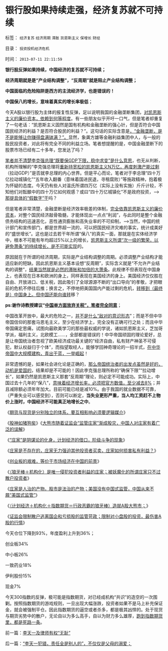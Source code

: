 # 银行股如果持续走强，经济复苏就不可持续

标签： `经济复苏` `经济周期` `滞胀` `凯恩斯主义` `保增长` `财经` 

目录： `投资投机经济危机`

时间： `2013-07-11 22:11:59`

**银行股反弹如果持续，中国经济的复苏就不可持续；**

**经济周期就是是“产业结构调整”，“反周期”就是阻止产业结构调整；**

**中国面临的危险陷阱是西方的主流经济学，也是错误的！**

**中国保八的增长，意味着真实的增长率极低**；

今天A股以银行股为主体的报复性反弹，足以说明我国的金融垄断集团，[对凯恩斯主义的廉价资本，依赖到何等程度](../../../2012/6/25/A股的政治价值.md)。有一些朋友似乎开吁一口气，但是笔者却重复了一句老话：“凯恩斯主义固然是国有机构和金融垄断的强心针，但是否符合中国国民经济的利益？是否符合股民的利益？”。这句话的实际含意是[，“金融垄断，是不是能够让你赚得盘满钵满？”。](../../../2011/9/28/埋葬凯恩斯主义，是否符合你的利益？.md)显然，象龚方雄等金融利益集团中人，与一般的股民投资者，对此将有完全不同的利益立场。笔者想提醒的是，中国金融垄断下的股票市场已经有二十多年，您发达了吗？

[笔者并不清楚李克强总理“既要保GDP下限，稳中求变”是什么意思](../../../2013/7/3/匿名能够实话实说，很支持温李二总理的“冷”政策.md)，也无从判断，机构所理解的“李克强总理将[重新持宽松的凯恩斯主义N万亿，再度刺激产能过剩](../../../2013/4/10/“得过且过，那管日后洪水滔天”是中国社会的共识；.md)（拉动GDP）”是否就李总理的内心世界。但是平心而论，笔者对于李总理“四十万亿拉动城镇化”“五年收入翻番（意味着国进民退，寻租腐败）”等施政精神，抱着极为怀疑的态度。今天仍有些人对温氏所谓四万亿（实际上没有实施）斤斤计较，不知他们对酝酿中的四十万亿如何观感？或曰“四十万亿城镇化”不是政府投资，——>[那提具体的“假数字”干](../../../2009/8/4/计划经济的工业化为什么不能解决民以食为天.md)吗？

但是笔者非常清楚，金融垄断是经济效率极差的体制，[完全依靠凯恩斯主义的廉价资本](../../../2012/1/8/没有凯恩斯主义就没有股神.md)，对整个国民经济敲骨吸髓，才能体现出一点点“利润”，与此同时是整个金融债务结构的迅速恶化，恶性通货膨胀和高失业率的不可抑制，——>当然，中国的统计部门和宣传部门，都是世界超一流的，可以把国民经济灾难的事实，统计成美好的“盛世增长”。这也是过去若干年所谓“保八”的真实一面，那就是在实体经济学中，根本不可能有年均超过5%以上的增长，[凯恩斯主义所谓“次一级的繁荣，以避免萧条”的持续增长，是不可能实现](../../../2011/12/24/凯恩斯主义的GDP依赖于物价更快的上涨.md)的。

原因就在于所谓的经济周期，实际是产业结构调整的周期。必须调整产业结构才能适应新的短缺。因此凯恩斯主义基本设想“反周期”，实际含义就是“不允许产业结构的调整”，[结果当然就是必然的滞胀和加倍的大萧条](../../../2012/7/24/(生产过剩vs供应短缺)是硬币两面，经济周期不是危机；.md)。此规律不但表现在中国身上，也表现在日本和欧洲的身上，同样表现在美国经济的身上。美国经济仅仅胜在自由、开放进口、低关税，因此吸引了全球源源不断的“出口导向”的孝敬，才把眼前的危机不停往后推；换言之，不停地把美国国内产能过剩的危机，[转移到（最终是）中国身上。但中国还能向谁转](../../../2007/11/26/中国以超出历史所有战争损失的代价背走了世界通胀.md)移？

**ps:谢作诗教授建议“[中国单方面放弃关税”，笔者完全同意](../../../2011/9/19/高关税保护了幼稚，伤害了产业.md)**；

中国改革开放中，最大的危险之一，[并不是什么“敌对的意识形态](../../../2013/6/4/《通往奴役之路》是“敌对意识形态”“意图颠覆”？.md)”；而是不但中华帝国信仰的那套马恩毛主义，至少在经济学上，完全没有正确可行之处；而且中华帝国痛定思痛，试图向最欧美学习的那些最权威的学说，诸如凯恩斯主义，芝加哥学派，福利主义，北欧模工……，全部都是错误的！中华帝国顽固的理论爱好，总是让帝国统治者忽视了欧美经济成功最关键的“经济自由，私有财产神圣不可侵犯，默认权益归于个体”，而指望取经人，能够学回神奇理论的一招半式，[在中华帝国中大规模建构，青出于蓝，一举崛起](../../../2013/4/19/为什么建构主义的改革必定落入灾难深渊？.md)！

非常遗憾的是，如果社会进化论是正确的，[那么帝国统治者的出发点虽然是好的，动机是爱国的](../../../2013/5/28/传统革命观念误解独裁者，革命强制统治者倒向冷血政策.md)，结果却是不可能的！因此李克强总理所称的“确保下限”“拉动增长”，如果仍然是凯恩斯主义那套“反周期”理论，则必定不可能成功。实际上，中国过去十几年的“保八”，[意味着经济增长率，必须把官方数值，至少减去8%](../../../2007/10/6/什么是生产的价值？数字增长率，真实性和就业萎缩.md)；并且减除额必须年年加大。目前可能已经是减10%。由于我国的就业数据不可靠，（严重失业可以感受到），否则可以断定，**当失业更形严重，当人均工资赶不上物价上涨时，中国经济不可能真正地增长之中**。

《[期货与现货是分别独立的体系，要互相影响必须要逻辑媒介](../../../2013/6/24/指数期货的任何规定，不可能单独造成A股的多空动力；.md)》

《[股神如猪狗矣](../../../2013/6/25/做人当如徐小明，诸股神如豚犬矣.md)》《[大熊市随着证监会“监管庄家”渐成股灾，中国人对庄家有着广泛的误解](../../../2013/6/26/庄家是熊市的镇静剂，暴跌的救心丹，熊牛过渡的媒人.md)》

《[“庄家”是阴谋论的化身，计划经济的借口，阶级斗争的现象](../../../2013/6/27/“庄家”是阴谋论的化身，计划经济的借口，阶级斗争的现象.md)》

《[庄家是不存在的，庄家无力强迫其他投资者买卖，庄家如何损害私有利益？](../../../2013/7/1/庄家不存在，“庄家现象”无损他人.md)》

《[创业板的艰难，等价于市场经济在中国的前景](../../../2013/7/5/创业板的艰难，等价于市场经济在中国的前景.md)》

《[（狼牙棒＋机构化）是唯一侵犯投资者利益的庄家；被妖魔化的所谓庄家只不过散户投资者](../../../2013/7/4/神奇国度的股市的庄家的真相.md)》

《[庄家是人治的产物，股市是法治的产物；美国没有中国式监管，中国从来不屑“美国式监管”](../../../2013/7/8/庄家是人治的产物，股市是法治的产物.md)》

《[（计划经济＋机构化＋指数期货＝行政恶霸的狼牙棒）造就A股大熊市；](../../../2013/7/9/接近真相的徐小明先生仍存的误区.md)》

《[证监会限制散户逃离国企和亏损股的监管苛政；限制对小盘股的投资，最伤害A股的行情](../../../2013/7/10/证监会限制散户逃离国企和亏损股的监管措施.md)》

今天仓位下降到93%，年度盈利上升到36%；

创业板34%

中小板26%

一致药业18%

伊利股份15%

现金7%

今天300指数的反弹，极可能是指数期货，对已经成机构“共识”的造空的一次围剿。按照指数期货的游戏规则，一旦出现大幅涨跌，投资者如果不是马上补充保证金，就会被强制平仓。因此指数期货的逼空或者杀多，都是极其凶悍的。处于现货与期货劣势中的散户，无论自以为多么高手，自以为财力多么雄厚，[跑到指数期货里，都是死路一条](../../../2012/10/15/基金在“现货＋期货”中的倾轧，证监会对大熊市负主要责任.md)。



前一篇：[李天一及律师有权“无耻”](../../../2013/7/11/李天一及律师有权“无耻”.md)

后一篇：[“李天一犯错，责任全是别人的”，不仅仅是父母的溺爱；](../../../2013/7/12/“李天一犯错，责任全是别人的”，不仅仅是父母的溺爱；.md)
